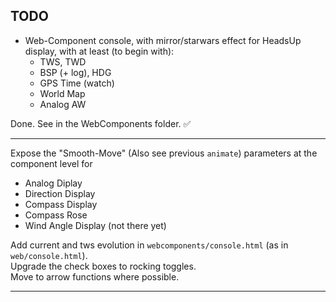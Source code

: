 ## TODO
- Web-Component console, with mirror/starwars effect for HeadsUp display, with at least (to begin with):
    - TWS, TWD
    - BSP (+ log), HDG
    - GPS Time (watch)
    - World Map
    - Analog AW

Done. See in the WebComponents folder. &#9989;

----

Expose the "Smooth-Move" (Also see previous `animate`) parameters at the component level for
- Analog Diplay
- Direction Display
- Compass Display
- Compass Rose
- Wind Angle Display (not there yet)

Add current and tws evolution in `webcomponents/console.html` (as in `web/console.html`).  
Upgrade the check boxes to rocking toggles.  
Move to arrow functions where possible.

-------------------------
